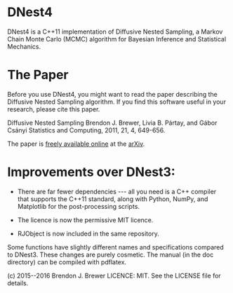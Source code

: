 DNest4
======

DNest4 is a C++11 implementation of Diffusive Nested Sampling, a Markov Chain
Monte Carlo (MCMC) algorithm for Bayesian Inference and Statistical Mechanics.

The Paper
=========

Before you use DNest4, you might want to read the paper describing the
Diffusive Nested Sampling algorithm. If you find this software useful in your
research, please cite this paper.

Diffusive Nested Sampling
Brendon J. Brewer, Livia B. Pártay, and Gábor Csányi
Statistics and Computing, 2011, 21, 4, 649-656.

The paper is [freely available online](http://arxiv.org/abs/0912.2380) at
the [arXiv](http://www.arxiv.org/).

Improvements over DNest3:
=========================

*	There are far fewer dependencies --- all you need is a C++ compiler that
	supports the C++11 standard, along with Python, NumPy, and Matplotlib
	for the post-processing scripts.

*	The licence is now the permissive MIT licence.

*	RJObject is now included in the same repository.

Some functions have slightly different names and specifications compared to
DNest3. These changes are purely cosmetic.
The manual (in the doc directory) can be compiled with pdflatex.

(c) 2015--2016 Brendon J. Brewer
LICENCE: MIT.
See the LICENSE file for details.

